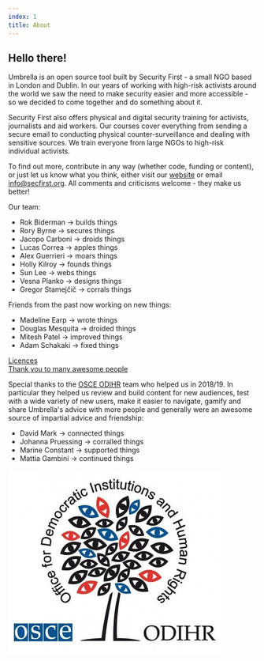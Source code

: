 ```yaml
---
index: 1
title: About
---
```

## Hello there!

Umbrella is an open source tool built by Security First - a small NGO based in London and Dublin. In our years of working with high-risk activists around the world we saw the need to make security easier and more accessible - so we decided to come together and do something about it.

Security First also offers physical and digital security training for activists, journalists and aid workers. Our courses cover everything from sending a secure email to conducting physical counter-surveillance and dealing with sensitive sources. We train everyone from large NGOs to high-risk individual activists.

To find out more, contribute in any way (whether code, funding or content), or just let us know what you think, either visit our [website](https://secfirst.org) or email info@secfirst.org. All comments and criticisms welcome - they make us better!

Our team:

*   Rok Biderman -> builds things
*   Rory Byrne -> secures things
*   Jacopo Carboni -> droids things
*   Lucas Correa -> apples things
*   Alex Guerrieri -> moars things
*   Holly Kilroy -> founds things
*   Sun Lee -> webs things
*   Vesna Planko -> designs things
*   Gregor Stamejčič -> corrals things 

Friends from the past now working on new things:
*   Madeline Earp -> wrote things
*   Douglas Mesquita -> droided things
*   Mitesh Patel -> improved things
*   Adam Schakaki -> fixed things

[Licences](umbrella://about/s_licences.md)  
[Thank you to many awesome people](umbrella://about/s_thankyou.md)

Special thanks to the [OSCE ODIHR](https://www.osce.org/odihr) team who helped us in 2018/19. In particular they helped us review and build content for new audiences, test with a wide variety of new users, make it easier to navigate, gamify and share Umbrella's advice with more people and generally were an awesome source of impartial advice and friendship:

*   David Mark -> connected things
*   Johanna Pruessing -> corralled things
*   Marine Constant -> supported things
*   Mattia Gambini -> continued things

![image](osce.jpg)
